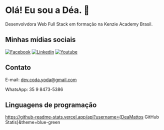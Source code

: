 # Olá! Eu sou a Déa. 🖖

Desenvolvdora Web Full Stack em formação na Kenzie Academy Brasil.

## Minhas mídias sociais

[![Facebook](https://img.shields.io/badge/Facebook-1877F2?style=for-the-badge&logo=facebook&logoColor=white)](https://www.facebook.com/Prof4n4) [![Linkedin](https://img.shields.io/badge/LinkedIn-0077B5?style=for-the-badge&logo=linkedin&logoColor=white)](https://www.linkedin.com/in/andr%C3%A9a-de-mattos-55b833245/) [![Youtube](https://img.shields.io/badge/YouTube-FF0000?style=for-the-badge&logo=youtube&logoColor=white)](https://www.youtube.com/channel/UCUQGkqg9x-jZBtuwynlc6-Q)


## Contato

E-mail: dev.coda.yoda@gmail.com

WhatsApp: 35 9 8473-5386

## Linguagens de programação

https://github-readme-stats.vercel.app/api?username={DeaMattos GitHub Statis}&theme=blue-green

